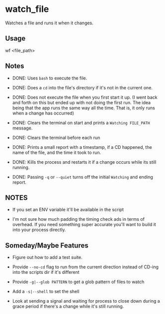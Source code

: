 # watch_file

Watches a file and runs it when
it changes.

## Usage

wf <file_path>

## Notes

- DONE: Uses `bash` to execute the file. 

- DONE: Does a `cd` into the file's directory
if it's not in the current one.

- DONE: Does not execute the file when you first
start it up. (I went back and forth on this
but ended up with not doing the first run. 
The idea being that the app runs the same
way all the time. That is, it only 
runs when a change has occurred)

- DONE: Clears the terminal on start and
prints a `Watching FILE_PATH` 
message.

- DONE: Clears the terminal before each run

- DONE: Prints a small report with a timestamp,
if a CD happened, the name of the file,
and the time it took to run. 

- DONE: Kills the process and restarts it
if a change occurs while its still running. 

- DONE: Passing `-q` or `--quiet` turns off 
the initial `Watching` and ending
report.


## NOTES

- If you set an ENV variable it'll 
be available in the script

- I'm not sure how much padding the
timing check ads in terms of
overhead. If you need something
super accurate you'll want to build
it into your process directly. 


## Someday/Maybe Features

- Figure out how to add a test suite.

- Provide `--no-cd` flag to run from 
the current direction instead of 
CD-ing into the scripts dir if it's
different

- Provide `-g|--glob PATTERN` to get a 
glob pattern of files to watch

- Add a `-s|--shell` to set the shell

- Look at sending a signal and waiting
for process to close down during a
grace period if there's a change
while it's still running. 

